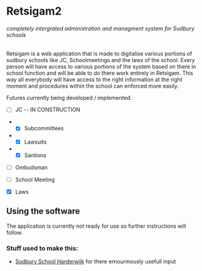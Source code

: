 # Retsigam2
###### completely intergrated administration and managment system for Sudbury schools
Retsigam is a web application that is made to digitalise various portions of sudbury schools like JC, Schoolmeetings and the laws of the school. Every person will have access to various portions of the system based on there in school function and will be able to do there work entirely in Retsigam. This way all everybody will have access to the right information at the right moment and procedures within the school can enforced more easily.

Futures currently being developed / implemented:

- [ ] JC -- IN CONSTRUCTION
- - [x] Subcommittees
- - [x] Lawsuits
- - [x] Santions
- [ ] Ombudsman
- [ ] School Meeting
- [x] Laws


## Using the software
The application is currently not ready for use so further instructions will follow.

### Stuff used to make this:

 * [Sudbury School Harderwijk](http://sudburyschoolharderwijk.nl/) for there ernourmously usefull input
